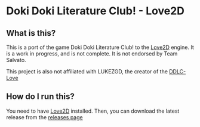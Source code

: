 # Doki Doki Literature Club! - Love2D

## What is this?
This is a port of the game Doki Doki Literature Club! to the [Love2D](https://love2d.org/) engine. It is a work in progress, and is not complete. It is not endorsed by Team Salvato.

This project is also not affiliated with LUKEZGD, the creator of the [DDLC-Love]([https://](https://github.com/LukeZGD/DDLC-LOVE))

## How do I run this?
You need to have [Love2D](https://love2d.org/) installed. Then, you can download the latest release from the [releases page](https://love2d.org)
